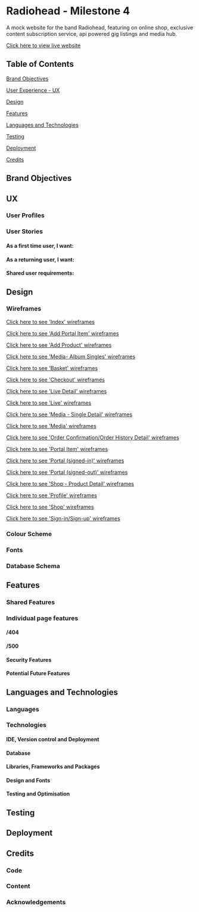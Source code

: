 # Radiohead - Milestone 4
A mock website for the band Radiohead, featuring on online shop, exclusive content subscription service, api powered gig listings and media hub.

[Click here to view live website](https://radiohead-ms4.herokuapp.com/)
## Table of Contents
[Brand Objectives](#objectives)

[User Experience - UX](#UX)

[Design](#design)

[Features](#features)

[Languages and Technologies](#tech)

[Testing](#testing)

[Deployment](#deployment)

[Credits](#credits)

<a name="objectives"></a>
## Brand Objectives

<a name="UX"></a>
## UX
### User Profiles

### User Stories
#### As a first time user, I want:


#### As a returning user, I want:


#### Shared user requirements:

<a name="design"></a>
## Design

### Wireframes
[Click here to see 'Index' wireframes](readme-images/wireframes/index.png)

[Click here to see 'Add Portal Item' wireframes](readme-images/wireframes/add-portal-item.png)

[Click here to see 'Add Product' wireframes](readme-images/wireframes/add-product.png)

[Click here to see 'Media- Album Singles' wireframes](readme-images/wireframes/album-singles.png)

[Click here to see 'Basket' wireframes](readme-images/wireframes/basket.png)

[Click here to see 'Checkout' wireframes](readme-images/wireframes/checkout.png)

[Click here to see 'Live Detail' wireframes](readme-images/wireframes/live-detail.png)

[Click here to see 'Live' wireframes](readme-images/wireframes/live.png)

[Click here to see 'Media - Single Detail' wireframes](readme-images/wireframes/media-single-detail.png)

[Click here to see 'Media' wireframes](readme-images/wireframes/media.png)

[Click here to see 'Order Confirmation/Order History Detail' wireframes](readme-images/wireframes/order-confirmation.png)

[Click here to see 'Portal Item' wireframes](readme-images/wireframes/portal-item.png)

[Click here to see 'Portal (signed-in)' wireframes](readme-images/wireframes/portal-signed-in.png)

[Click here to see 'Portal (signed-out)' wireframes](readme-images/wireframes/portal-signed-out.png)

[Click here to see 'Shop - Product Detail' wireframes](readme-images/wireframes/product-detail.png)

[Click here to see 'Profile' wireframes](readme-images/wireframes/profile.png)

[Click here to see 'Shop' wireframes](readme-images/wireframes/shop.png)

[Click here to see 'Sign-in/Sign-up' wireframes](readme-images/wireframes/sign-up.png)

### Colour Scheme

### Fonts

### Database Schema

<a name="features"></a>

## Features
<a name="shared-features"></a>

### Shared Features

### Individual page features 

#### /404


#### /500


#### Security Features

#### Potential Future Features

<a name="tech"></a>

## Languages and Technologies
### Languages

### Technologies
#### IDE, Version control and Deployment
#### Database


#### Libraries, Frameworks and Packages 

#### Design and Fonts


#### Testing and Optimisation

<a name="testing"></a>

## Testing

<a name="deployment"></a>

## Deployment

<a name="credits"></a>

## Credits

### Code

### Content

### Acknowledgements
